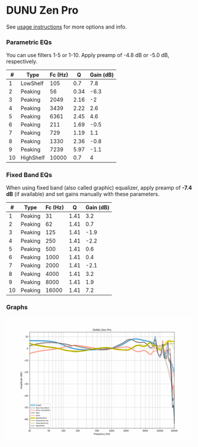 # DUNU Zen Pro
See [usage instructions](https://github.com/jaakkopasanen/AutoEq#usage) for more options and info.

### Parametric EQs
You can use filters 1-5 or 1-10. Apply preamp of -4.8 dB or -5.0 dB, respectively.

|   # | Type      |   Fc (Hz) |    Q |   Gain (dB) |
|-----|-----------|-----------|------|-------------|
|   1 | LowShelf  |       105 | 0.7  |         7.8 |
|   2 | Peaking   |        56 | 0.34 |        -6.3 |
|   3 | Peaking   |      2049 | 2.16 |        -2   |
|   4 | Peaking   |      3439 | 2.22 |         2.6 |
|   5 | Peaking   |      6361 | 2.45 |         4.6 |
|   6 | Peaking   |       211 | 1.69 |        -0.5 |
|   7 | Peaking   |       729 | 1.19 |         1.1 |
|   8 | Peaking   |      1330 | 2.36 |        -0.8 |
|   9 | Peaking   |      7239 | 5.97 |        -1.1 |
|  10 | HighShelf |     10000 | 0.7  |         4   |

### Fixed Band EQs
When using fixed band (also called graphic) equalizer, apply preamp of **-7.4 dB** (if available) and set gains manually with these parameters.

|   # | Type    |   Fc (Hz) |    Q |   Gain (dB) |
|-----|---------|-----------|------|-------------|
|   1 | Peaking |        31 | 1.41 |         3.2 |
|   2 | Peaking |        62 | 1.41 |         0.7 |
|   3 | Peaking |       125 | 1.41 |        -1.9 |
|   4 | Peaking |       250 | 1.41 |        -2.2 |
|   5 | Peaking |       500 | 1.41 |         0.6 |
|   6 | Peaking |      1000 | 1.41 |         0.4 |
|   7 | Peaking |      2000 | 1.41 |        -2.1 |
|   8 | Peaking |      4000 | 1.41 |         3.2 |
|   9 | Peaking |      8000 | 1.41 |         1.9 |
|  10 | Peaking |     16000 | 1.41 |         7.2 |

### Graphs
![](./DUNU%20Zen%20Pro.png)
